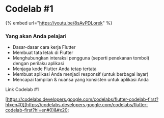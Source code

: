# Codelab #1

{% embed url="https://youtu.be/8sAyPDLorek" %}

### Yang akan Anda pelajari <a href="#what-youll-learn" id="what-youll-learn"></a>

* Dasar-dasar cara kerja Flutter
* Membuat tata letak di Flutter
* Menghubungkan interaksi pengguna (seperti penekanan tombol) dengan perilaku aplikasi
* Menjaga kode Flutter Anda tetap tertata
* Membuat aplikasi Anda menjadi responsif (untuk berbagai layar)
* Mencapai tampilan & nuansa yang konsisten untuk aplikasi Anda

Link Codelab #1&#x20;

[https://codelabs.developers.google.com/codelabs/flutter-codelab-first?hl=en#0](https://codelabs.developers.google.com/codelabs/flutter-codelab-first?hl=en#0)&#x20;
